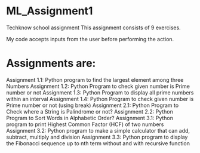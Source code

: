 # ML_Assignment1
Techknow school assignment
This assignment consists of 9 exercises.

My code accepts inputs from the user before performing the action.

# Assignments are:
Assignment 1.1: Python program to find the largest element among three Numbers
Assignment 1.2: Python Program to check given number is Prime number or not
Assignment 1.3: Python Program to display all prime numbers within an interval
Assignment 1.4: Python Program to check given number is Prime number or not (using break)
Assignment 2.1: Python Program to Check where a String is Palindrome or not?
Assignment 2.2: Python Program to Sort Words in Alphabetic Order?
Assignment 3.1: Python program to print Highest Common Factor (HCF) of two numbers
Assignment 3.2: Python program to make a simple calculator that can add, 
                subtract, multiply and division
Assignment 3.3: Python program to display the Fibonacci sequence up to nth term without and with recursive function
